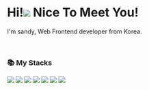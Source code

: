 <h1>Hi!<img src="https://user-images.githubusercontent.com/71072930/173547511-3dc1273a-0112-49c7-911e-644201f456d7.gif" /> Nice To Meet You!</h1>

<p>I'm sandy, Web Frontend developer from Korea.</p>

</br>

<h3>📚 My Stacks</h3>
<p>
  <img src="https://img.shields.io/badge/-HTML5-F05032?style=for-the-badge&logo=html5&logoColor=white" />
  <img src="https://img.shields.io/badge/-CSS3-007ACC?style=for-the-badge&logo=css3" />
  <img src="https://img.shields.io/badge/-Git-2C974B?style=for-the-badge&logo=git&logoColor=white" />
  <img src="https://img.shields.io/badge/-React-61DAFB?style=for-the-badge&logo=react&logoColor=222222" />
  <img src="https://img.shields.io/badge/-JavaScript-EBD41B?style=for-the-badge&logo=javascript&logoColor=000000" />
  <img src="https://img.shields.io/badge/-TypeScript-007ACC?style=for-the-badge&logo=typescript&logoColor=white" />
  <img src="https://img.shields.io/badge/-Next.js-222222?style=for-the-badge&logo=next.js&logoColor=white" />
</p>

</br>
